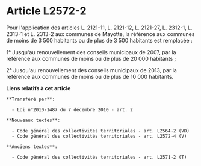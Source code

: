 # Article L2572-2

Pour l'application des articles L. 2121-11, L. 2121-12, L. 2121-27, L. 2312-1, L. 2313-1 et L. 2313-2 aux communes de
Mayotte, la référence aux communes de moins de 3 500 habitants ou de plus de 3 500 habitants est remplacée : 

1° Jusqu'au renouvellement des conseils municipaux de 2007, par la référence aux communes de moins ou de plus de 20 000
habitants ; 

2° Jusqu'au renouvellement des conseils municipaux de 2013, par la référence aux communes de moins ou de plus de 10 000
habitants.

**Liens relatifs à cet article**

	**Transféré par**:

	  - Loi n°2010-1487 du 7 décembre 2010 - art. 2

	**Nouveaux textes**:

	  - Code général des collectivités territoriales - art. L2564-2 (VD)
	  - Code général des collectivités territoriales - art. L2572-4 (V)

	**Anciens textes**:

	  - Code général des collectivités territoriales - art. L2571-2 (T)
